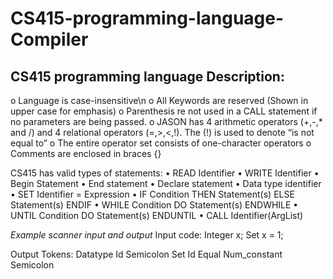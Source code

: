 # CS415-programming-language-Compiler

## CS415 programming language Description:</br>
o	Language is case-insensitive\n
o	All Keywords are reserved (Shown in upper case for emphasis)
o	Parenthesis re not used in a CALL statement if no parameters are being passed.
o	JASON has 4 arithmetic operators (+,-,* and /) and 4 relational operators (=,>,<,!). The (!) is used to denote “is not equal to”
o	The entire operator set consists of one-character operators
o	Comments are enclosed in braces {}

CS415 has valid types of statements:
•	READ Identifier
•	WRITE Identifier
•	Begin Statement
•	End statement
•	Declare statement
•	Data type identifier
•	SET Identifier = Expression
•	IF Condition THEN Statement(s) ELSE Statement(s) ENDIF
•	WHILE Condition DO Statement(s) ENDWHILE
•	UNTIL Condition DO Statement(s) ENDUNTIL
•	CALL Identifier(ArgList)

*Example scanner input and output*
Input code:
Integer x;
Set x = 1;

Output Tokens:
Datatype
Id
Semicolon
Set 
Id
Equal
Num_constant
Semicolon
